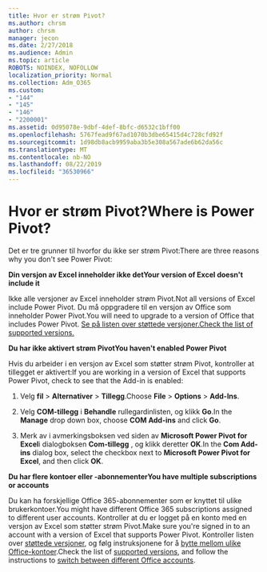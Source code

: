 ```yaml
---
title: Hvor er strøm Pivot?
ms.author: chrsm
author: chrsm
manager: jecon
ms.date: 2/27/2018
ms.audience: Admin
ms.topic: article
ROBOTS: NOINDEX, NOFOLLOW
localization_priority: Normal
ms.collection: Adm_O365
ms.custom:
- "144"
- "145"
- "146"
- "2200001"
ms.assetid: 0d95078e-9dbf-4def-8bfc-d6532c1bff00
ms.openlocfilehash: 5767fead9f67ad1070b3dbe65415d4c728cfd92f
ms.sourcegitcommit: 1d98db8acb9959aba3b5e308a567ade6b62da56c
ms.translationtype: MT
ms.contentlocale: nb-NO
ms.lasthandoff: 08/22/2019
ms.locfileid: "36530966"
---
```

# <a name="where-is-power-pivot"></a><span data-ttu-id="8d488-102">Hvor er strøm Pivot?</span><span class="sxs-lookup"><span data-stu-id="8d488-102">Where is Power Pivot?</span></span>

<span data-ttu-id="8d488-103">Det er tre grunner til hvorfor du ikke ser strøm Pivot:</span><span class="sxs-lookup"><span data-stu-id="8d488-103">There are three reasons why you don't see Power Pivot:</span></span>
  
<span data-ttu-id="8d488-104">**Din versjon av Excel inneholder ikke det**</span><span class="sxs-lookup"><span data-stu-id="8d488-104">**Your version of Excel doesn't include it**</span></span>
  
<span data-ttu-id="8d488-105">Ikke alle versjoner av Excel inneholder strøm Pivot.</span><span class="sxs-lookup"><span data-stu-id="8d488-105">Not all versions of Excel include Power Pivot.</span></span> <span data-ttu-id="8d488-106">Du må oppgradere til en versjon av Office som inneholder Power Pivot.</span><span class="sxs-lookup"><span data-stu-id="8d488-106">You will need to upgrade to a version of Office that includes Power Pivot.</span></span> [<span data-ttu-id="8d488-107">Se på listen over støttede versjoner.</span><span class="sxs-lookup"><span data-stu-id="8d488-107">Check the list of supported versions.</span></span>](https://support.office.com/article/aa64e217-4b6e-410b-8337-20b87e1c2a4b.aspx)
  
<span data-ttu-id="8d488-108">**Du har ikke aktivert strøm Pivot**</span><span class="sxs-lookup"><span data-stu-id="8d488-108">**You haven't enabled Power Pivot**</span></span>
  
<span data-ttu-id="8d488-109">Hvis du arbeider i en versjon av Excel som støtter strøm Pivot, kontroller at tillegget er aktivert:</span><span class="sxs-lookup"><span data-stu-id="8d488-109">If you are working in a version of Excel that supports Power Pivot, check to see that the Add-in is enabled:</span></span>
  
1. <span data-ttu-id="8d488-110">Velg **fil** \> **Alternativer** \> **Tillegg**.</span><span class="sxs-lookup"><span data-stu-id="8d488-110">Choose **File** \> **Options** \> **Add-Ins**.</span></span>

2. <span data-ttu-id="8d488-111">Velg **COM-tillegg** i **Behandle** rullegardinlisten, og klikk **Go**.</span><span class="sxs-lookup"><span data-stu-id="8d488-111">In the **Manage** drop down box, choose **COM Add-ins** and click **Go**.</span></span>

3. <span data-ttu-id="8d488-112">Merk av i avmerkingsboksen ved siden av **Microsoft Power Pivot for Excel**i dialogboksen **Com-tillegg** , og klikk deretter **OK**.</span><span class="sxs-lookup"><span data-stu-id="8d488-112">In the **Com Add-ins** dialog box, select the checkbox next to **Microsoft Power Pivot for Excel**, and then click **OK**.</span></span>

<span data-ttu-id="8d488-113">**Du har flere kontoer eller -abonnementer**</span><span class="sxs-lookup"><span data-stu-id="8d488-113">**You have multiple subscriptions or accounts**</span></span>
  
<span data-ttu-id="8d488-114">Du kan ha forskjellige Office 365-abonnementer som er knyttet til ulike brukerkontoer.</span><span class="sxs-lookup"><span data-stu-id="8d488-114">You might have different Office 365 subscriptions assigned to different user accounts.</span></span> <span data-ttu-id="8d488-115">Kontroller at du er logget på en konto med en versjon av Excel som støtter strøm Pivot.</span><span class="sxs-lookup"><span data-stu-id="8d488-115">Make sure you're signed in to an account with a version of Excel that supports Power Pivot.</span></span> <span data-ttu-id="8d488-116">Kontroller listen over [støttede versjoner](https://support.office.com/article/aa64e217-4b6e-410b-8337-20b87e1c2a4b.aspx), og følg instruksjonene for å [bytte mellom ulike Office-kontoer](https://support.office.com/article/b9582171-fd1f-4284-9846-bdd72bb28426.aspx#BKMK_WebSwitchAccounts).</span><span class="sxs-lookup"><span data-stu-id="8d488-116">Check the list of [supported versions](https://support.office.com/article/aa64e217-4b6e-410b-8337-20b87e1c2a4b.aspx), and follow the instructions to [switch between different Office accounts](https://support.office.com/article/b9582171-fd1f-4284-9846-bdd72bb28426.aspx#BKMK_WebSwitchAccounts).</span></span>
